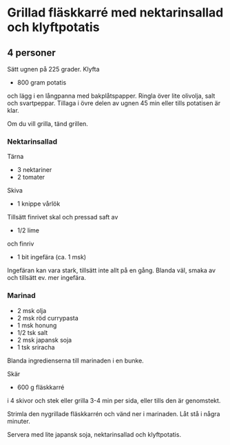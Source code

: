 # Grillad fläskkarré med nektarinsallad och klyftpotatis
## 4 personer

Sätt ugnen på 225 grader. Klyfta

* 800 gram potatis

och lägg i en långpanna med bakplåtspapper. Ringla över lite olivolja, salt och svartpeppar. Tillaga i övre delen av ugnen 45 min eller tills potatisen är klar.

Om du vill grilla, tänd grillen.

### Nektarinsallad
Tärna

* 3 nektariner
* 2 tomater

Skiva

* 1 knippe vårlök

Tillsätt finrivet skal och pressad saft av

* 1/2 lime

och finriv

* 1 bit ingefära (ca. 1 msk)

Ingefäran kan vara stark, tillsätt inte allt på en gång. Blanda väl, smaka av och tillsätt ev. mer ingefära.

### Marinad
* 2 msk olja
* 2 msk röd currypasta
* 1 msk honung
* 1/2 tsk salt
* 2 msk japansk soja
* 1 tsk sriracha

Blanda ingredienserna till marinaden i en bunke.

Skär

* 600 g fläskkarré

i 4 skivor och stek eller grilla 3-4 min per sida, eller tills den är genomstekt.
 
Strimla den nygrillade fläskkarrén och vänd ner i marinaden. Låt stå i några minuter.

Servera med lite japansk soja, nektarinsallad och klyftpotatis.
